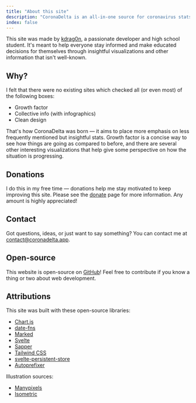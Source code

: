 ```yaml
---
title: "About this site"
description: "CoronaDelta is an all-in-one source for coronavirus stats, creative visualizations, and concise information. Made with ❤️ by kdrag0n."
index: false
---
```


This site was made by [kdrag0n](https://kdrag0n.dev/), a passionate developer and high school student. It's meant to help everyone stay informed and make educated decisions for themselves through insightful visualizations and other information that isn't well-known.

## Why?

I felt that there were no existing sites which checked all (or even most) of the following boxes:

- Growth factor
- Collective info (with infographics)
- Clean design

That's how CoronaDelta was born — it aims to place more emphasis on less frequently mentioned but insightful stats. Growth factor is a concise way to see how things are going as compared to before, and there are several other interesting visualizations that help give some perspective on how the situation is progressing.

## Donations

I do this in my free time — donations help me stay motivated to keep improving this site. Please see the [donate](donate) page for more information. Any amount is highly appreciated!

## Contact

Got questions, ideas, or just want to say something? You can contact me at [contact@coronadelta.app](mailto:contact@coronadelta.app).

## Open-source

This website is open-source on [GitHub](https://github.com/kdrag0n/coronadelta)! Feel free to contribute if you know a thing or two about web development.

## Attributions

This site was built with these open-source libraries:

- [Chart.js](https://www.chartjs.org/)
- [date-fns](https://date-fns.org/)
- [Marked](https://github.com/markedjs/marked)
- [Svelte](https://svelte.dev/)
- [Sapper](https://sapper.svelte.dev/)
- [Tailwind CSS](https://tailwindcss.com/)
- [svelte-persistent-store](https://github.com/andsala/svelte-persistent-store)
- [Autoprefixer](https://github.com/postcss/autoprefixer)

Illustration sources:

- [Manypixels](https://www.manypixels.co/)
- [Isometric](https://isometric.online/)
